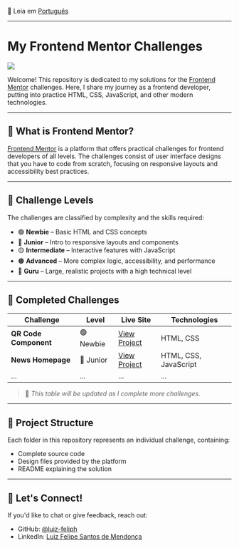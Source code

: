 📄 Leia em [Português](./README-pt.md)
<hr>

# My Frontend Mentor Challenges

<img src="https://res.cloudinary.com/dz209s6jk/image/upload/v1585172856/Meta/meta-homepage.png">

Welcome! This repository is dedicated to my solutions for the [Frontend Mentor](https://www.frontendmentor.io/) challenges. Here, I share my journey as a frontend developer, putting into practice HTML, CSS, JavaScript, and other modern technologies.

---

## 🧠 What is Frontend Mentor?

[Frontend Mentor](https://www.frontendmentor.io/) is a platform that offers practical challenges for frontend developers of all levels. The challenges consist of user interface designs that you have to code from scratch, focusing on responsive layouts and accessibility best practices.

---

## 🧩 Challenge Levels

The challenges are classified by complexity and the skills required:

- 🟢 **Newbie** – Basic HTML and CSS concepts  
- 🔵 **Junior** – Intro to responsive layouts and components  
- 🟡 **Intermediate** – Interactive features with JavaScript  
- 🟠 **Advanced** – More complex logic, accessibility, and performance  
- 🔴 **Guru** – Large, realistic projects with a high technical level  

---

## 🚀 Completed Challenges

| Challenge | Level | Live Site | Technologies |
|----------|-------|-----------|--------------|
| **QR Code Component** | 🟢 Newbie | [View Project](https://luiz-feliph.github.io/Frontend-Mentor-Challenges/QR%20Code%20Component/) | HTML, CSS |
| **News Homepage** | 🔵 Junior | [View Project](https://luiz-feliph.github.io/Frontend-Mentor-Challenges/News%20Homepage/) | HTML, CSS, JavaScript |
| ... | ... | ... | ... |

> 📌 *This table will be updated as I complete more challenges.*

---

## 🧱 Project Structure

Each folder in this repository represents an individual challenge, containing:

- Complete source code  
- Design files provided by the platform  
- README explaining the solution  

---

## 🤝 Let's Connect!

If you'd like to chat or give feedback, reach out:

- GitHub: [@luiz-feliph](https://github.com/luiz-feliph)  
- LinkedIn: [Luiz Felipe Santos de Mendonça](https://www.linkedin.com/in/luiz-felipe-sm/)
